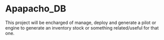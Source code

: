 # Apapacho_DB
This project will be encharged of manage, deploy and generate a pilot or engine to generate an inventory stock or something related/useful for that one.
<!--Absolutely! Below is a complete implementation of an inventory management system using Flask, SQLAlchemy, and a PostgreSQL database. The code includes all necessary components, from models to routes and the HTML frontend.
Step 1: Update the Database Schema
The table will store all types of items, regardless of category:

sql
Copiar código
CREATE TABLE inventory_items (id SERIAL PRIMARY KEY,item_name VARCHAR(100) NOT NULL,
quantity INTEGER NOT NULL DEFAULT 0,category VARCHAR(50) NOT NULL);


Step 2: Update the Flask Application Code (app.py)
Here’s the updated Flask app using a single inventory model that suits your coffee roaster business needs:

python
Copiar código
from flask import Flask, request, jsonify, send_file, render_template
from flask_sqlalchemy import SQLAlchemy
import pandas as pd
from datetime import datetime

app = Flask(__name__)
app.config['SQLALCHEMY_DATABASE_URI'] = 'postgresql://inventory_user:your_password@localhost/inventory_db'
db = SQLAlchemy(app)

class InventoryItem(db.Model):
    __tablename__ = 'inventory_items'
    id = db.Column(db.Integer, primary_key=True)
    item_name = db.Column(db.String(100), nullable=False)
    quantity = db.Column(db.Integer, nullable=False, default=0)
    category = db.Column(db.String(50), nullable=False)  # E.g., 'supplies', 'labels', etc.

class Transaction(db.Model):
    id = db.Column(db.Integer, primary_key=True)
    item_id = db.Column(db.Integer, nullable=False)
    change = db.Column(db.Integer, nullable=False)
    date = db.Column(db.DateTime, default=datetime.utcnow)

@app.route('/')
def index():
    return render_template('index.html')

@app.route('/items', methods=['GET'])
def get_items():
    items = InventoryItem.query.all()
    item_list = [{"id": item.id, "name": item.item_name, "quantity": item.quantity, "category": item.category} for item in items]
    return jsonify(item_list)

@app.route('/add-item', methods=['POST'])
def add_item():
    data = request.json
    item_id = data.get('id')
    quantity = data.get('quantity')

    item = InventoryItem.query.get(item_id)
    if item:
        item.quantity += int(quantity)
        db.session.add(Transaction(item_id=item_id, change=int(quantity)))
        db.session.commit()
        return jsonify({"message": "Item added successfully."}), 200
    return jsonify({"message": "Item not found."}), 404

@app.route('/delete-item', methods=['POST'])
def delete_item():
    data = request.json
    item_id = data.get('id')
    quantity = data.get('quantity')

    item = InventoryItem.query.get(item_id)
    if item:
        if item.quantity >= int(quantity):
            item.quantity -= int(quantity)
            db.session.add(Transaction(item_id=item_id, change=-int(quantity)))
            db.session.commit()
            return jsonify({"message": "Item deleted successfully."}), 200
        return jsonify({"message": "Not enough quantity available."}), 400
    return jsonify({"message": "Item not found."}), 404

@app.route('/generate-report', methods=['GET'])
def generate_report():
    transactions = Transaction.query.all()
    data = [
        {
            "item_id": t.item_id,
            "change": t.change,
            "date": t.date.strftime('%Y-%m-%d %H:%M:%S')
        }
        for t in transactions
    ]

    df = pd.DataFrame(data)
    report_file = 'inventory_report.xlsx'
    df.to_excel(report_file, index=False)

    return send_file(report_file, as_attachment=True)

@app.route('/transaction-history', methods=['GET'])
def transaction_history():
    transactions = Transaction.query.all()
    history = [
        {
            "item_id": t.item_id,
            "change": t.change,
            "date": t.date.strftime('%Y-%m-%d %H:%M:%S')
        }
        for t in transactions
    ]
    return jsonify(history)

if __name__ == '__main__':
    db.create_all()  # Create tables
    app.run(debug=True)
Step 3: Update the Frontend HTML (templates/index.html)
Here’s the updated HTML for a single table displaying all inventory items, suitable for your coffee roaster business:

html
Copiar código
<!DOCTYPE html>
<html lang="en">
<head>
    <meta charset="UTF-8">
    <meta name="viewport" content="width=device-width, initial-scale=1.0">
    <title>Inventory Management</title>
    <link rel="stylesheet" href="https://stackpath.bootstrapcdn.com/bootstrap/4.5.2/css/bootstrap.min.css">
    <style>
        body {
            background-color: #f9f5e5;
            font-family: 'Roboto', sans-serif;
            padding: 20px;
        }
        .container {
            background-color: #ffebcd;
            border-radius: 15px;
            box-shadow: 0 8px 16px rgba(0, 0, 0, 0.2);
            padding: 30px;
            color: #4a4a4a;
        }
    </style>
</head>
<body>
    <div class="container">
        <h1>Inventory Management</h1>

        <form id="inventoryForm">
            <div class="form-group">
                <label for="itemSelect">Select Item</label>
                <select class="form-control" id="itemSelect" required>
                    <option value="">Select an item...</option>
                </select>
            </div>
            <div class="form-group">
                <label for="quantityInput">Quantity</label>
                <input type="number" class="form-control" id="quantityInput" required min="1">
            </div>
            <button type="submit" class="btn btn-success" id="addButton">Add Item</button>
            <button type="button" class="btn btn-danger" id="deleteButton">Delete Item</button>
        </form>

        <h2 class="mt-4">Transaction History</h2>
        <button id="generateReport" class="btn btn-info mb-3">Download Report (Excel)</button>
        <table class="table table-striped" id="transactionTable">
            <thead>
                <tr>
                    <th>Item ID</th>
                    <th>Name</th>
                    <th>Category</th>
                    <th>Quantity</th>
                    <th>Change</th>
                    <th>Date</th>
                </tr>
            </thead>
            <tbody id="transactionBody">
                <!-- Transaction history will be populated here 
            </tbody>
        </table>
    </div>

    <script>
        async function fetchItems() {
            const response = await fetch('/items');
            const items = await response.json();

            const selectElement = document.getElementById('itemSelect');
            items.forEach(item => {
                const option = document.createElement('option');
                option.value = item.id; // Using the ID for submission
                option.textContent = `${item.name} (${item.category})`; // Displaying name and category
                selectElement.appendChild(option);
            });
        }

        async function fetchTransactionHistory() {
            const response = await fetch('/transaction-history');
            const history = await response.json();

            const tbody = document.getElementById('transactionBody');
            tbody.innerHTML = ''; // Clear existing rows

            for (const t of history) {
                const itemResponse = await fetch(`/items?id=${t.item_id}`);
                const itemData = await itemResponse.json();
                const item = itemData[0];

                const row = document.createElement('tr');
                row.innerHTML = `<td>${item.id}</td><td>${item.item_name}</td><td>${item.category}</td><td>${item.quantity}</td><td>${t.change}</td><td>${t.date}</td>`;
                tbody.appendChild(row);
            }
        }

        document.addEventListener('DOMContentLoaded', async () => {
            await fetchItems();
            await fetchTransactionHistory();
        });

        document.getElementById('inventoryForm').addEventListener('submit', async (e) => {
            e.preventDefault();
            const selectedItemId = document.getElementById('itemSelect').value;
            const quantity = document.getElementById('quantityInput').value;

            const response = await fetch('/add-item', {
                method: 'POST',
                headers: {
                    'Content-Type': 'application/json'
                },
                body: JSON.stringify({ id: selectedItemId, quantity: quantity })
            });

            if (response.ok) {
                alert('Item added successfully!');
                document.getElementById('inventoryForm').reset(); // Reset the form after submission
                await fetchTransactionHistory(); // Refresh transaction history
            }
        });

        document.getElementById('deleteButton').addEventListener('click', async () => {
            const selectedItemId = document.getElementById('itemSelect').value;
            const quantity = document.getElementById('quantityInput').value;

            const response = await fetch('/delete-item', {
                method: 'POST',
                headers: {
                    'Content-Type': 'application/json'
                },
                body: JSON.stringify({ id: selectedItemId, quantity: quantity })
            });

            if (response.ok) {
                alert('Item deleted successfully!');
                document.getElementById('inventoryForm').reset(); // Reset the form after submission
                await

This complete implementation allows you to manage an inventory, select items, and specify quantities for addition or deletion. It also has endpoints for generating reports in CSV or JSON format and sending them via email and WhatsApp. Feel free to customize it further based on your specific requirements. If you have any questions or need more features, just let me know!-->
